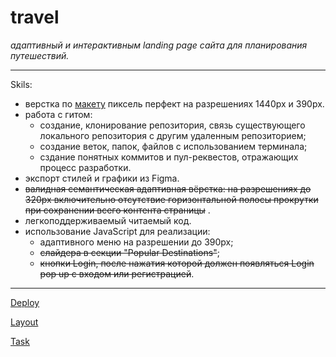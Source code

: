# travel

_адаптивный и интерактивным landing page сайта для планирования путешествий._
**************************
Skils:
 * верстка по [макету](https://www.figma.com/file/BhULVGGIachSAjoBazhP9P/Travel?node-id=0%3A1&t=NOnWinwbp7wfqMSO-0) пиксель перфект на разрешениях 1440рх и 390px.
 * работа с гитом: 
   - создание, клонирование репозитория, связь существующего локального репозитория с другим удаленным репозиторием;
   - создание веток, папок, файлов с использованием терминала;
   - сздание понятных коммитов и пул-реквестов, отражающих процесс разработки.
 * экспорт стилей и графики из Figma.
 * ~~валидная семантическая адаптивная вёрстка: на разрешениях до 320рх включительно отсутствие горизонтальной полосы прокрутки при сохранении всего контента страницы~~ .
 * легкоподдерживаемый читаемый код.
 * использование JavaScript для реализации:
   - адаптивного меню на разрешении до 390рх;
   - ~~слайдера в секции "Popular Destinations"~~;
   - ~~кнопки Login, после нажатия которой должен появляться Login pop up с входом или регистрацией~~.
 
 *************************

[Deploy](https://rolling-scopes-school.github.io/idzanamimao-JSFEPRESCHOOL2022Q2/travel/)

[Layout](https://www.figma.com/file/BhULVGGIachSAjoBazhP9P/Travel?node-id=0%3A1&t=NOnWinwbp7wfqMSO-0)

[Task](https://github.com/rolling-scopes-school/tasks/blob/master/tasks/travel/travel.md)
